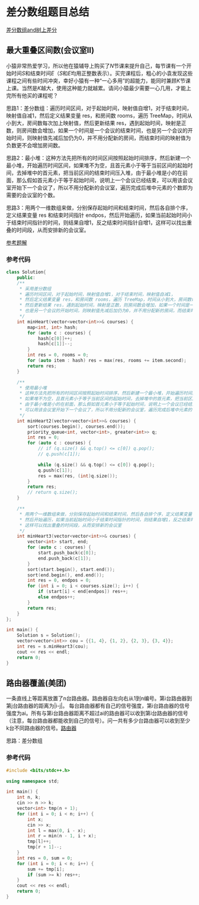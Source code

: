 # 差分数组题目总结

[差分数组and树上差分](https://www.luogu.com.cn/blog/RPdreamer/ci-fen-and-shu-shang-ci-fen)

## 最大重叠区间数(会议室II)

小猿非常热爱学习，所以他在猿辅导上购买了$N$节课来提升自己，每节课有一个开始时间$S$和结束时间$E$（$S$和$E$均用正整数表示）。买完课程后，粗心的小袁发现这些课程之间有些时间冲突，幸好小猿有一种“一心多用”的超能力，能同时兼顾$K$节课上课。当然是$K$越大，使用这种能力就越累。请问小猿最少需要一心几用，才能上完所有他买的课程呢？

思路1：差分数组：遍历时间区间，对于起始时间，映射值自增1，对于结束时间，映射值自减1，然后定义结果变量 res，和房间数 rooms，遍历 TreeMap，时间从小到大，房间数每次加上映射值，然后更新结果 res，遇到起始时间，映射是正数，则房间数会增加，如果一个时间是一个会议的结束时间，也是另一个会议的开始时间，则映射值先减后加仍为0，并不用分配新的房间，而结束时间的映射值为负数更不会增加房间数。

思路2：最小堆：这种方法先把所有的时间区间按照起始时间排序，然后新建一个最小堆，开始遍历时间区间，如果堆不为空，且首元素小于等于当前区间的起始时间，去掉堆中的首元素，把当前区间的结束时间压入堆，由于最小堆是小的在前面，那么假如首元素小于等于起始时间，说明上一个会议已经结束，可以用该会议室开始下一个会议了，所以不用分配新的会议室，遍历完成后堆中元素的个数即为需要的会议室的个数。

思路3：用两个一维数组来做，分别保存起始时间和结束时间，然后各自排个序，定义结果变量 res 和结束时间指针 endpos，然后开始遍历，如果当前起始时间小于结束时间指针的时间，则结果自增1，反之结束时间指针自增1，这样可以找出重叠的时间段，从而安排新的会议室。

[参考题解](https://www.cnblogs.com/grandyang/p/5244720.html)

### 参考代码

```c++
class Solution{
    public:
    /**
     * 采用差分数组
     * 遍历时间区间，对于起始时间，映射值自增1，对于结束时间，映射值自减1，
     * 然后定义结果变量 res，和房间数 rooms，遍历 TreeMap，时间从小到大，房间数每次加上映射值，
     * 然后更新结果 res，遇到起始时间，映射是正数，则房间数会增加，如果一个时间是一个会议的结束时间，
     * 也是另一个会议的开始时间，则映射值先减后加仍为0，并不用分配新的房间，而结束时间的映射值为负数更不会增加房间数。
     */
    int minHeart(vector<vector<int>>& courses) {
        map<int, int> hash;
        for (auto c : courses) {
            hash[c[0]]++;
            hash[c[1]]--;
        }
        int res = 0, rooms = 0;
        for (auto item : hash) res = max(res, rooms += item.second);
        return res;
    }

    /**
     * 使用最小堆
     * 这种方法先把所有的时间区间按照起始时间排序，然后新建一个最小堆，开始遍历时间区间，
     * 如果堆不为空，且首元素小于等于当前区间的起始时间，去掉堆中的首元素，把当前区间的结束时间压入堆，
     * 由于最小堆是小的在前面，那么假如首元素小于等于起始时间，说明上一个会议已经结束，
     * 可以用该会议室开始下一个会议了，所以不用分配新的会议室，遍历完成后堆中元素的个数即为需要的会议室的个数。
     */
    int minHeart2(vector<vector<int>>& courses) {
        sort(courses.begin(), courses.end());
        priority_queue<int, vector<int>, greater<int>> q;
        int res = 0;
        for (auto c : courses) {
            // if (q.size() && q.top() <= c[0]) q.pop();
            // q.push(c[1]);

            while (q.size() && q.top() <= c[0]) q.pop();
            q.push(c[1]);
            res = max(res, (int)q.size());
        }
        return res;
        // return q.size();
    }

    /**
     * 用两个一维数组来做，分别保存起始时间和结束时间，然后各自排个序，定义结果变量 res 和结束时间指针 endpos，
     * 然后开始遍历，如果当前起始时间小于结束时间指针的时间，则结果自增1，反之结束时间指针自增1，
     * 这样可以找出重叠的时间段，从而安排新的会议室
     */
    int minHeart3(vector<vector<int>>& courses) {
        vector<int> start, end;
        for (auto c : courses) {
            start.push_back(c[0]);
            end.push_back(c[1]);
        }
        sort(start.begin(), start.end());
        sort(end.begin(), end.end());
        int res = 0, endpos = 0;
        for (int i = 0; i < courses.size(); i++) {
            if (start[i] < end[endpos]) res++;
            else endpos++;
        }
        return res;
    }
};

int main() {
    Solution s = Solution();
    vector<vector<int>> cou = {{1, 4}, {1, 2}, {2, 3}, {3, 4}};
    int res = s.minHeart3(cou);
    cout << res << endl;
    return 0;
}
```

## 路由器覆盖(美团)

一条直线上等距离放置了n台路由器。路由器自左向右从1到n编号。第i台路由器到第j台路由器的距离为|i-j|。  每台路由器都有自己的信号强度，第i台路由器的信号强度为ai。所有与第i台路由器距离不超过ai的路由器可以收到第i台路由器的信号（注意，每台路由器都能收到自己的信号）。问一共有多少台路由器可以收到至少k台不同路由器的信号。[路由器](https://www.nowcoder.com/questionTerminal/220361995bb64de08dc47c646ee111ab)

思路：差分数组

### 参考代码

```c++
#include <bits/stdc++.h>

using namespace std;

int main() {
    int n, k;
    cin >> n >> k;
    vector<int> tmp(n + 1);
    for (int i = 0; i < n; i++) {
        int x;
        cin >> x;
        int l = max(0, i - x);
        int r = min(n - 1, i + x);
        tmp[l]++;
        tmp[r + 1]--;
    }
    int res = 0, sum = 0;
    for (int i = 0; i < n; i++) {
        sum += tmp[i];
        if (sum >= k) res++;
    }
    cout << res << endl;
    return 0;
}
```